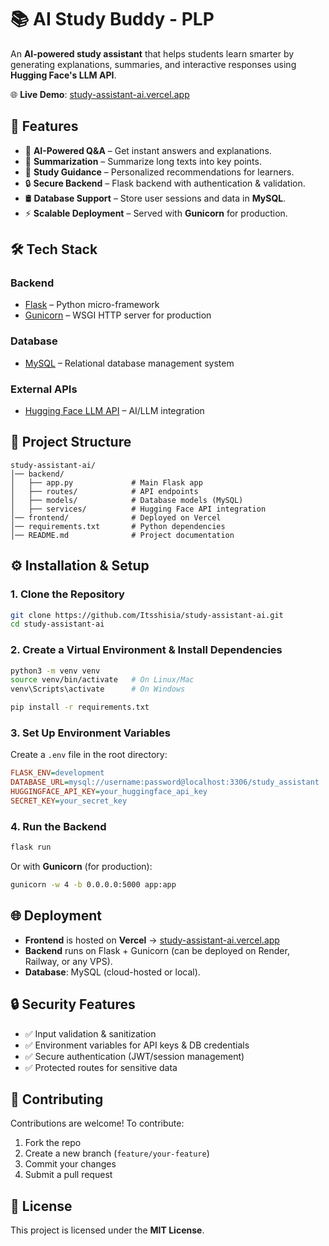 # 📚 AI Study Buddy - PLP

An **AI-powered study assistant** that helps students learn smarter by generating explanations, summaries, and interactive responses using **Hugging Face's LLM API**.

🌐 **Live Demo**: [study-assistant-ai.vercel.app](https://study-assistant-ai.vercel.app)

## 🚀 Features

* 🤖 **AI-Powered Q\&A** – Get instant answers and explanations.
* 📑 **Summarization** – Summarize long texts into key points.
* 🎯 **Study Guidance** – Personalized recommendations for learners.
* 🔒 **Secure Backend** – Flask backend with authentication & validation.
* 🛢️ **Database Support** – Store user sessions and data in **MySQL**.
* ⚡ **Scalable Deployment** – Served with **Gunicorn** for production.


## 🛠️ Tech Stack

### Backend

* [Flask](https://flask.palletsprojects.com/) – Python micro-framework
* [Gunicorn](https://gunicorn.org/) – WSGI HTTP server for production

### Database

* [MySQL](https://www.mysql.com/) – Relational database management system

### External APIs

* [Hugging Face LLM API](https://huggingface.co/docs/api-inference/index) – AI/LLM integration

## 📂 Project Structure

```
study-assistant-ai/
│── backend/
│   ├── app.py             # Main Flask app
│   ├── routes/            # API endpoints
│   ├── models/            # Database models (MySQL)
│   ├── services/          # Hugging Face API integration
│── frontend/              # Deployed on Vercel
│── requirements.txt       # Python dependencies
│── README.md              # Project documentation
```

## ⚙️ Installation & Setup

### 1. Clone the Repository

```bash
git clone https://github.com/Itsshisia/study-assistant-ai.git
cd study-assistant-ai
```

### 2. Create a Virtual Environment & Install Dependencies

```bash
python3 -m venv venv
source venv/bin/activate   # On Linux/Mac
venv\Scripts\activate      # On Windows

pip install -r requirements.txt
```

### 3. Set Up Environment Variables

Create a `.env` file in the root directory:

```ini
FLASK_ENV=development
DATABASE_URL=mysql://username:password@localhost:3306/study_assistant
HUGGINGFACE_API_KEY=your_huggingface_api_key
SECRET_KEY=your_secret_key
```

### 4. Run the Backend

```bash
flask run
```

Or with **Gunicorn** (for production):

```bash
gunicorn -w 4 -b 0.0.0.0:5000 app:app
```

## 🌐 Deployment

* **Frontend** is hosted on **Vercel** → [study-assistant-ai.vercel.app](https://study-assistant-ai.vercel.app)
* **Backend** runs on Flask + Gunicorn (can be deployed on Render, Railway, or any VPS).
* **Database**: MySQL (cloud-hosted or local).

## 🔒 Security Features

* ✅ Input validation & sanitization
* ✅ Environment variables for API keys & DB credentials
* ✅ Secure authentication (JWT/session management)
* ✅ Protected routes for sensitive data

## 🤝 Contributing

Contributions are welcome! To contribute:

1. Fork the repo
2. Create a new branch (`feature/your-feature`)
3. Commit your changes
4. Submit a pull request

## 📜 License

This project is licensed under the **MIT License**.

